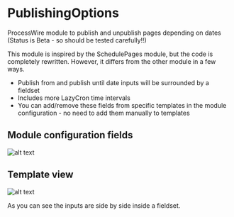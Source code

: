# PublishingOptions
ProcessWire module to publish and unpublish pages depending on dates
(Status is Beta - so should be tested carefully!!)

This module is inspired by the SchedulePages module, but the code is completely rewritten. However, it differs from the other module in a few ways.
* Publish from and publish until date inputs will be surrounded by a fieldset
* Includes more LazyCron time intervals
* You can add/remove these fields from specific templates in the module configuration - no need to add them manually to templates

## Module configuration fields
![alt text](https://raw.githubusercontent.com/juergenweb/PublishingOptions/main/configuration.jpg)

## Template view
![alt text](https://raw.githubusercontent.com/juergenweb/PublishingOptions/main/form.jpg)

As you can see the inputs are side by side inside a fieldset.
